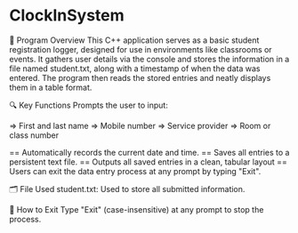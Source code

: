 # ClockInSystem
📄 Program Overview
This C++ application serves as a basic student registration logger, designed for use in environments like classrooms or events. It gathers user details via the console and stores the information in a file named student.txt, along with a timestamp of when the data was entered. The program then reads the stored entries and neatly displays them in a table format.

🔍 Key Functions
Prompts the user to input:

=> First and last name
=> Mobile number
=> Service provider
=> Room or class number

== Automatically records the current date and time.
== Saves all entries to a persistent text file.
== Outputs all saved entries in a clean, tabular layout
== Users can exit the data entry process at any prompt by typing "Exit".

🗂 File Used
student.txt: Used to store all submitted information.

🚪 How to Exit
Type "Exit" (case-insensitive) at any prompt to stop the process.
